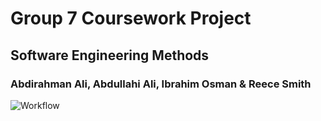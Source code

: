 # Group 7 Coursework Project
## Software Engineering Methods
### Abdirahman Ali, Abdullahi Ali, Ibrahim Osman & Reece Smith

![Workflow](https://github.com/ibrahim-40595091/cw1-g7/actions/workflows/main.yml/badge.svg)

